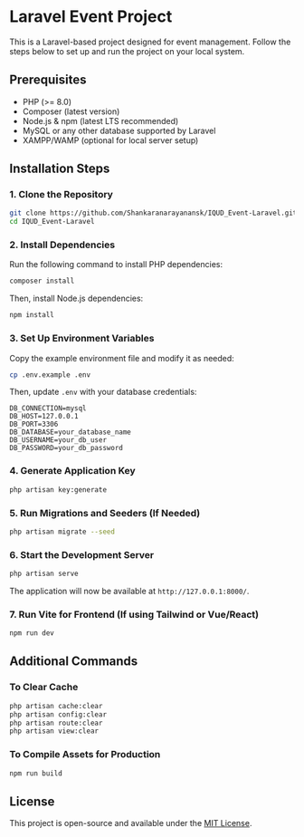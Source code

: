  # Laravel Event Project

This is a Laravel-based project designed for event management. Follow the steps below to set up and run the project on your local system.

## Prerequisites
- PHP (>= 8.0)
- Composer (latest version)
- Node.js & npm (latest LTS recommended)
- MySQL or any other database supported by Laravel
- XAMPP/WAMP (optional for local server setup)

## Installation Steps

### 1. Clone the Repository
```sh
git clone https://github.com/Shankaranarayanansk/IQUD_Event-Laravel.git
cd IQUD_Event-Laravel
```

### 2. Install Dependencies
Run the following command to install PHP dependencies:
```sh
composer install
```

Then, install Node.js dependencies:
```sh
npm install
```

### 3. Set Up Environment Variables
Copy the example environment file and modify it as needed:
```sh
cp .env.example .env
```
Then, update `.env` with your database credentials:
```
DB_CONNECTION=mysql
DB_HOST=127.0.0.1
DB_PORT=3306
DB_DATABASE=your_database_name
DB_USERNAME=your_db_user
DB_PASSWORD=your_db_password
```

### 4. Generate Application Key
```sh
php artisan key:generate
```

### 5. Run Migrations and Seeders (If Needed)
```sh
php artisan migrate --seed
```

### 6. Start the Development Server
```sh
php artisan serve
```
The application will now be available at `http://127.0.0.1:8000/`.

### 7. Run Vite for Frontend (If using Tailwind or Vue/React)
```sh
npm run dev
```

## Additional Commands

### To Clear Cache
```sh
php artisan cache:clear
php artisan config:clear
php artisan route:clear
php artisan view:clear
```

### To Compile Assets for Production
```sh
npm run build
```

## License
This project is open-source and available under the [MIT License](LICENSE).